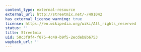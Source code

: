 ```yaml
---
content_type: external-resource
external_url: http://streetmix.net/-/491042
has_external_license_warning: true
license: https://en.wikipedia.org/wiki/All_rights_reserved
status: ''
title: Streetmix
uid: 50c3f9f4-f075-4c49-b9f5-2ecdeb8b6753
wayback_url: ''
---
```

